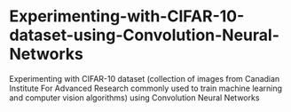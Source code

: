 # Experimenting-with-CIFAR-10-dataset-using-Convolution-Neural-Networks
Experimenting with CIFAR-10 dataset (collection of images from Canadian Institute For Advanced Research commonly used to train machine learning and computer vision algorithms) using Convolution Neural Networks
